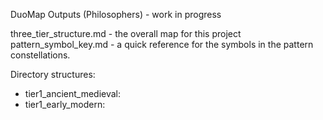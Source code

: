 DuoMap Outputs (Philosophers) - work in progress

three_tier_structure.md - the overall map for this project
pattern_symbol_key.md - a quick reference for the symbols in the pattern constellations.

Directory structures:

- tier1_ancient_medieval: 
- tier1_early_modern:
